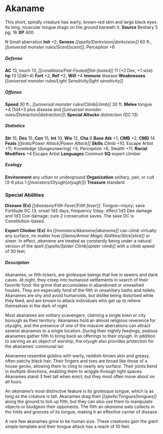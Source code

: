 ﻿---
cssclass: [monsters]
title1: Akaname
desc_short: This short, spindly creature has warty, brown-red skin and large black
  eyes. Its long, muscular tongue drags on the ground beneath it.
title2: Akaname
CR: 1
sources:
- name: Bestiary 5
  page: 16
  link: http://paizo.com/products/btpy9g9x?Pathfinder-Roleplaying-Game-Bestiary-5
XP: 400
alignment: N
size: Small
type: aberration
initiative:
  bonus: 2
senses:
  darkvision: 60
  scent: true
AC:
  AC: 13
  touch: 13
  flat_footed: 11
  components:
    dex: 2
    size: 1
HP:
  HP: 13
  long: 2d8+4
saves:
  fort: 2
  ref: 2
  will: 4
immunities:
- disease
weaknesses:
- light sensitivity
speeds:
  base: 30
  climb: 30
attacks:
  melee:
  - - text: tongue +4 (1d4+3 plus disease and distraction)
      entries:
      - - damage: 1d4+3
        - effect: disease
        - effect: distraction
      attack: tongue
      bonus:
      - 4
  special:
  - distraction (DC 13)
ability_scores:
  STR: 15
  DEX: 15
  CON: 15
  INT: 10
  WIS: 12
  CHA: 6
BAB: 1
CMB: 2
CMD: 14
feats:
- name: Power Attack
skills:
  Climb: 10
  Escape Artist: 11
  Knowledge (dungeoneering): 5
  Perception: 6
  Stealth: 11
  _racial_mods:
    Escape Artist:
      _: 4
languages:
- Common
special_qualities:
- expert climber
ecology:
  environment: any urban or underground
  organization: solitary, pair, or cult (3-6 plus 1 otyugh)
  treasure_type: standard
special_abilities:
  Disease (Ex): 'Filth fever: Tongue-injury; save Fortitude DC 13; onset 1d3 days;
    frequency 1/day; effect 1d3 Dex damage and 1d3 Con damage; cure 2 consecutive
    saves. The save DC is Constitution-based.'
  Expert Climber (Ex): An akaname can climb virtually any surface, no matter how slick
    or sheer. In effect, akaname are treated as constantly being under a natural version
    of the spell spider climb with a climb speed of 30 feet.
desc_long: |-
  Akanames, or filth lickers, are grotesque beings that live in sewers and dank caves. At night, they creep into humanoid settlements in search of their favorite food: the grime that accumulates in abandoned or unwashed houses. They are especially fond of the filth in unsanitary baths and toilets. Akanames are shy and avoid humanoids, but dislike being disturbed while they feed, and are known to attack individuals who get up to relieve themselves in the dark of night.

  Most akanames are solitary scavengers, claiming a single town or city borough as their territory. Akanames hold an almost religious reverence for otyughs, and the presence of one of the massive aberrations can attract several akanames to a single location. During their nightly feedings, zealous akanames gather filth to bring back as offerings to their otyugh. In addition to serving as an object of worship, the otyugh also provides protection for the akanames' communal lair.

  Akanames resemble goblins with warty, reddish-brown skin and greasy, often patchy black hair. Their fingers and toes are broad like those of a house gecko, allowing them to cling to nearly any surface. Their joints bend in multiple directions, enabling them to wriggle through tight spaces. Akanames stand 3 feet tall when erect, but they most often move about on all fours.

  An akaname's most distinctive feature is its grotesque tongue, which is as long as the creature is tall. Akanames drag their tongues along the ground to lick up filth, but they can also use them to manipulate objects or bludgeon their opponents. The filth an akaname eats collects in the folds and grooves of its tongue, making it an effective carrier of disease.

  A rare few akanames grow to be human size. These creatures gain the giant simple template and their tongue attack has a reach of 10 feet.

---

# Akaname
This short, spindly creature has warty, brown-red skin and large black eyes. Its long, muscular tongue drags on the ground beneath it.
**Source** Bestiary 5 pg. 16
**XP** 400

N Small aberration
**Init** +2; **Senses** _[[spells/Darkvision|darkvision]]_ 60 ft., _[[universal monster rules/Scent|scent]]_; Perception +6

##### Defense

**AC** 13, touch 13, _[[conditions/Flat-Footed|flat-footed]]_ 11 (+2 Dex, +1 size)
**hp** 13 (2d8+4)
**Fort** +2, **Ref** +2, **Will** +4
**Immune** disease
**Weaknesses** _[[universal monster rules/Light Sensitivity|light sensitivity]]_

##### Offense
**Speed** 30 ft., _[[universal monster rules/Climb|climb]]_ 30 ft.
**Melee** tongue +4 (1d4+3 plus disease and _[[universal monster rules/Distraction|distraction]]_)
**Special Attacks** _distraction_ (DC 13)

##### Statistics
**Str** 15, **Dex** 15, **Con** 15, **Int** 10, **Wis** 12, **Cha** 6
**Base Atk** +1; **CMB** +2; **CMD** 14
**Feats** _[[feats/Power Attack|Power Attack]]_
**Skills** _Climb_ +10, Escape Artist +11, Knowledge (dungeoneering) +5, Perception +6, Stealth +11; **Racial Modifiers** +4 Escape Artist
**Languages** Common
**SQ** expert climber

##### Ecology

**Environment** any urban or underground
**Organization** solitary, pair, or cult (3-6 plus 1 _[[monsters/Otyugh|otyugh]]_)
**Treasure** standard

### Special Abilities

**Disease (Ex)** _[[diseases/Filth Fever|Filth fever]]_: Tongue—injury; save Fortitude DC 13; onset 1d3 days; frequency 1/day; effect 1d3 Dex damage and 1d3 Con damage; cure 2 consecutive saves. The save DC is Constitution-based.

**Expert Climber (Ex)** An _[[monsters/Akaname|akaname]]_ can _climb_ virtually any surface, no matter how _[[items/Armor Magic Abilities/Slick|slick]]_ or sheer. In effect, _akaname_ are treated as constantly being under a natural version of the spell _[[spells/Spider Climb|spider climb]]_ with a _climb_ speed of 30 feet.

##### Description

Akanames, or filth lickers, are grotesque beings that live in sewers and dank caves. At night, they creep into humanoid settlements in search of their favorite food: the grime that accumulates in abandoned or unwashed houses. They are especially fond of the filth in unsanitary baths and toilets. Akanames are shy and avoid humanoids, but dislike being disturbed while they feed, and are known to attack individuals who get up to relieve themselves in the dark of night.

Most akanames are solitary scavengers, claiming a single town or city borough as their territory. Akanames hold an almost religious reverence for otyughs, and the presence of one of the massive aberrations can attract several akanames to a single location. During their nightly feedings, zealous akanames gather filth to bring back as offerings to their _otyugh_. In addition to serving as an object of worship, the _otyugh_ also provides protection for the akanames’ communal lair.

Akanames resemble goblins with warty, reddish-brown skin and greasy, often patchy black hair. Their fingers and toes are broad like those of a house gecko, allowing them to cling to nearly any surface. Their joints bend in multiple directions, enabling them to wriggle through tight spaces. Akanames stand 3 feet tall when erect, but they most often move about on all fours.

An _akaname_’s most distinctive feature is its grotesque tongue, which is as long as the creature is tall. Akanames drag their _[[spells/Tongues|tongues]]_ along the ground to lick up filth, but they can also use them to manipulate objects or bludgeon their opponents. The filth an _akaname_ eats collects in the folds and grooves of its tongue, making it an effective carrier of disease.

A rare few akanames grow to be human size. These creatures gain the giant simple template and their tongue attack has a reach of 10 feet.